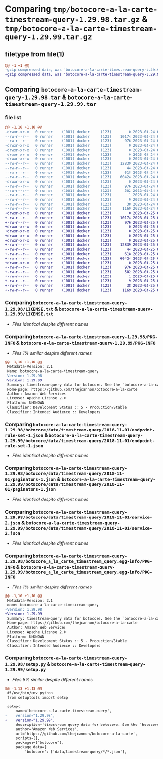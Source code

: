 # Comparing `tmp/botocore-a-la-carte-timestream-query-1.29.98.tar.gz` & `tmp/botocore-a-la-carte-timestream-query-1.29.99.tar.gz`

## filetype from file(1)

```diff
@@ -1 +1 @@
-gzip compressed data, was "botocore-a-la-carte-timestream-query-1.29.98.tar", last modified: Fri Mar 24 01:24:42 2023, max compression
+gzip compressed data, was "botocore-a-la-carte-timestream-query-1.29.99.tar", last modified: Sat Mar 25 01:23:11 2023, max compression
```

## Comparing `botocore-a-la-carte-timestream-query-1.29.98.tar` & `botocore-a-la-carte-timestream-query-1.29.99.tar`

### file list

```diff
@@ -1,18 +1,18 @@
-drwxr-xr-x   0 runner    (1001) docker     (123)        0 2023-03-24 01:24:42.722167 botocore-a-la-carte-timestream-query-1.29.98/
--rw-r--r--   0 runner    (1001) docker     (123)    10174 2023-03-24 01:24:42.000000 botocore-a-la-carte-timestream-query-1.29.98/LICENSE.txt
--rw-r--r--   0 runner    (1001) docker     (123)      976 2023-03-24 01:24:42.722167 botocore-a-la-carte-timestream-query-1.29.98/PKG-INFO
-drwxr-xr-x   0 runner    (1001) docker     (123)        0 2023-03-24 01:24:42.722167 botocore-a-la-carte-timestream-query-1.29.98/botocore/
-drwxr-xr-x   0 runner    (1001) docker     (123)        0 2023-03-24 01:24:42.722167 botocore-a-la-carte-timestream-query-1.29.98/botocore/data/
-drwxr-xr-x   0 runner    (1001) docker     (123)        0 2023-03-24 01:24:42.722167 botocore-a-la-carte-timestream-query-1.29.98/botocore/data/timestream-query/
-drwxr-xr-x   0 runner    (1001) docker     (123)        0 2023-03-24 01:24:42.722167 botocore-a-la-carte-timestream-query-1.29.98/botocore/data/timestream-query/2018-11-01/
--rw-r--r--   0 runner    (1001) docker     (123)    12839 2023-03-24 01:23:57.000000 botocore-a-la-carte-timestream-query-1.29.98/botocore/data/timestream-query/2018-11-01/endpoint-rule-set-1.json
--rw-r--r--   0 runner    (1001) docker     (123)       44 2023-03-24 01:23:57.000000 botocore-a-la-carte-timestream-query-1.29.98/botocore/data/timestream-query/2018-11-01/examples-1.json
--rw-r--r--   0 runner    (1001) docker     (123)      618 2023-03-24 01:23:57.000000 botocore-a-la-carte-timestream-query-1.29.98/botocore/data/timestream-query/2018-11-01/paginators-1.json
--rw-r--r--   0 runner    (1001) docker     (123)    60424 2023-03-24 01:23:57.000000 botocore-a-la-carte-timestream-query-1.29.98/botocore/data/timestream-query/2018-11-01/service-2.json
-drwxr-xr-x   0 runner    (1001) docker     (123)        0 2023-03-24 01:24:42.722167 botocore-a-la-carte-timestream-query-1.29.98/botocore_a_la_carte_timestream_query.egg-info/
--rw-r--r--   0 runner    (1001) docker     (123)      976 2023-03-24 01:24:42.000000 botocore-a-la-carte-timestream-query-1.29.98/botocore_a_la_carte_timestream_query.egg-info/PKG-INFO
--rw-r--r--   0 runner    (1001) docker     (123)      502 2023-03-24 01:24:42.000000 botocore-a-la-carte-timestream-query-1.29.98/botocore_a_la_carte_timestream_query.egg-info/SOURCES.txt
--rw-r--r--   0 runner    (1001) docker     (123)        1 2023-03-24 01:24:42.000000 botocore-a-la-carte-timestream-query-1.29.98/botocore_a_la_carte_timestream_query.egg-info/dependency_links.txt
--rw-r--r--   0 runner    (1001) docker     (123)        9 2023-03-24 01:24:42.000000 botocore-a-la-carte-timestream-query-1.29.98/botocore_a_la_carte_timestream_query.egg-info/top_level.txt
--rw-r--r--   0 runner    (1001) docker     (123)       38 2023-03-24 01:24:42.722167 botocore-a-la-carte-timestream-query-1.29.98/setup.cfg
--rw-r--r--   0 runner    (1001) docker     (123)     1169 2023-03-24 01:24:42.000000 botocore-a-la-carte-timestream-query-1.29.98/setup.py
+drwxr-xr-x   0 runner    (1001) docker     (123)        0 2023-03-25 01:23:11.565226 botocore-a-la-carte-timestream-query-1.29.99/
+-rw-r--r--   0 runner    (1001) docker     (123)    10174 2023-03-25 01:23:11.000000 botocore-a-la-carte-timestream-query-1.29.99/LICENSE.txt
+-rw-r--r--   0 runner    (1001) docker     (123)      976 2023-03-25 01:23:11.565226 botocore-a-la-carte-timestream-query-1.29.99/PKG-INFO
+drwxr-xr-x   0 runner    (1001) docker     (123)        0 2023-03-25 01:23:11.565226 botocore-a-la-carte-timestream-query-1.29.99/botocore/
+drwxr-xr-x   0 runner    (1001) docker     (123)        0 2023-03-25 01:23:11.565226 botocore-a-la-carte-timestream-query-1.29.99/botocore/data/
+drwxr-xr-x   0 runner    (1001) docker     (123)        0 2023-03-25 01:23:11.565226 botocore-a-la-carte-timestream-query-1.29.99/botocore/data/timestream-query/
+drwxr-xr-x   0 runner    (1001) docker     (123)        0 2023-03-25 01:23:11.565226 botocore-a-la-carte-timestream-query-1.29.99/botocore/data/timestream-query/2018-11-01/
+-rw-r--r--   0 runner    (1001) docker     (123)    12839 2023-03-25 01:22:12.000000 botocore-a-la-carte-timestream-query-1.29.99/botocore/data/timestream-query/2018-11-01/endpoint-rule-set-1.json
+-rw-r--r--   0 runner    (1001) docker     (123)       44 2023-03-25 01:22:12.000000 botocore-a-la-carte-timestream-query-1.29.99/botocore/data/timestream-query/2018-11-01/examples-1.json
+-rw-r--r--   0 runner    (1001) docker     (123)      618 2023-03-25 01:22:12.000000 botocore-a-la-carte-timestream-query-1.29.99/botocore/data/timestream-query/2018-11-01/paginators-1.json
+-rw-r--r--   0 runner    (1001) docker     (123)    60424 2023-03-25 01:22:12.000000 botocore-a-la-carte-timestream-query-1.29.99/botocore/data/timestream-query/2018-11-01/service-2.json
+drwxr-xr-x   0 runner    (1001) docker     (123)        0 2023-03-25 01:23:11.565226 botocore-a-la-carte-timestream-query-1.29.99/botocore_a_la_carte_timestream_query.egg-info/
+-rw-r--r--   0 runner    (1001) docker     (123)      976 2023-03-25 01:23:11.000000 botocore-a-la-carte-timestream-query-1.29.99/botocore_a_la_carte_timestream_query.egg-info/PKG-INFO
+-rw-r--r--   0 runner    (1001) docker     (123)      502 2023-03-25 01:23:11.000000 botocore-a-la-carte-timestream-query-1.29.99/botocore_a_la_carte_timestream_query.egg-info/SOURCES.txt
+-rw-r--r--   0 runner    (1001) docker     (123)        1 2023-03-25 01:23:11.000000 botocore-a-la-carte-timestream-query-1.29.99/botocore_a_la_carte_timestream_query.egg-info/dependency_links.txt
+-rw-r--r--   0 runner    (1001) docker     (123)        9 2023-03-25 01:23:11.000000 botocore-a-la-carte-timestream-query-1.29.99/botocore_a_la_carte_timestream_query.egg-info/top_level.txt
+-rw-r--r--   0 runner    (1001) docker     (123)       38 2023-03-25 01:23:11.565226 botocore-a-la-carte-timestream-query-1.29.99/setup.cfg
+-rw-r--r--   0 runner    (1001) docker     (123)     1169 2023-03-25 01:23:11.000000 botocore-a-la-carte-timestream-query-1.29.99/setup.py
```

### Comparing `botocore-a-la-carte-timestream-query-1.29.98/LICENSE.txt` & `botocore-a-la-carte-timestream-query-1.29.99/LICENSE.txt`

 * *Files identical despite different names*

### Comparing `botocore-a-la-carte-timestream-query-1.29.98/PKG-INFO` & `botocore-a-la-carte-timestream-query-1.29.99/PKG-INFO`

 * *Files 1% similar despite different names*

```diff
@@ -1,10 +1,10 @@
 Metadata-Version: 2.1
 Name: botocore-a-la-carte-timestream-query
-Version: 1.29.98
+Version: 1.29.99
 Summary: timestream-query data for botocore. See the `botocore-a-la-carte` package for more info.
 Home-page: https://github.com/thejcannon/botocore-a-la-carte
 Author: Amazon Web Services
 License: Apache License 2.0
 Platform: UNKNOWN
 Classifier: Development Status :: 5 - Production/Stable
 Classifier: Intended Audience :: Developers
```

### Comparing `botocore-a-la-carte-timestream-query-1.29.98/botocore/data/timestream-query/2018-11-01/endpoint-rule-set-1.json` & `botocore-a-la-carte-timestream-query-1.29.99/botocore/data/timestream-query/2018-11-01/endpoint-rule-set-1.json`

 * *Files identical despite different names*

### Comparing `botocore-a-la-carte-timestream-query-1.29.98/botocore/data/timestream-query/2018-11-01/paginators-1.json` & `botocore-a-la-carte-timestream-query-1.29.99/botocore/data/timestream-query/2018-11-01/paginators-1.json`

 * *Files identical despite different names*

### Comparing `botocore-a-la-carte-timestream-query-1.29.98/botocore/data/timestream-query/2018-11-01/service-2.json` & `botocore-a-la-carte-timestream-query-1.29.99/botocore/data/timestream-query/2018-11-01/service-2.json`

 * *Files identical despite different names*

### Comparing `botocore-a-la-carte-timestream-query-1.29.98/botocore_a_la_carte_timestream_query.egg-info/PKG-INFO` & `botocore-a-la-carte-timestream-query-1.29.99/botocore_a_la_carte_timestream_query.egg-info/PKG-INFO`

 * *Files 1% similar despite different names*

```diff
@@ -1,10 +1,10 @@
 Metadata-Version: 2.1
 Name: botocore-a-la-carte-timestream-query
-Version: 1.29.98
+Version: 1.29.99
 Summary: timestream-query data for botocore. See the `botocore-a-la-carte` package for more info.
 Home-page: https://github.com/thejcannon/botocore-a-la-carte
 Author: Amazon Web Services
 License: Apache License 2.0
 Platform: UNKNOWN
 Classifier: Development Status :: 5 - Production/Stable
 Classifier: Intended Audience :: Developers
```

### Comparing `botocore-a-la-carte-timestream-query-1.29.98/setup.py` & `botocore-a-la-carte-timestream-query-1.29.99/setup.py`

 * *Files 8% similar despite different names*

```diff
@@ -1,13 +1,13 @@
 #!/usr/bin/env python
 from setuptools import setup
 
 setup(
     name='botocore-a-la-carte-timestream-query',
-    version="1.29.98",
+    version="1.29.99",
     description='timestream-query data for botocore. See the `botocore-a-la-carte` package for more info.',
     author='Amazon Web Services',
     url='https://github.com/thejcannon/botocore-a-la-carte',
     scripts=[],
     packages=["botocore"],
     package_data={
         'botocore': ['data/timestream-query/*/*.json'],
```

